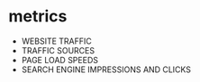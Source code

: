 # metrics

- WEBSITE TRAFFIC
- TRAFFIC SOURCES
- PAGE LOAD SPEEDS
- SEARCH ENGINE IMPRESSIONS AND CLICKS
